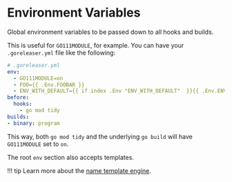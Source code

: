 # Environment Variables

Global environment variables to be passed down to all hooks and builds.

This is useful for `GO111MODULE`, for example. You can have your `.goreleaser.yml` file like the following:

```yaml
# .goreleaser.yml
env:
  - GO111MODULE=on
  - FOO={{ .Env.FOOBAR }}
  - ENV_WITH_DEFAULT={{ if index .Env "ENV_WITH_DEFAULT"  }}{{ .Env.ENV_WITH_DEFAULT }}{{ else }}default_value{{ end }}
before:
  hooks:
    - go mod tidy
builds:
- binary: program
```

This way, both `go mod tidy` and the underlying `go build` will have
`GO111MODULE` set to `on`.

The root `env` section also accepts templates.

!!! tip
    Learn more about the [name template engine](/customization/templates/).
